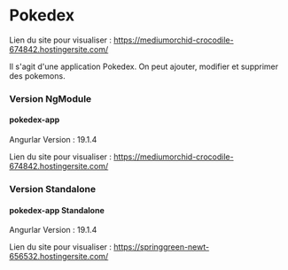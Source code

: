 # Pokedex
Lien du site pour visualiser : https://mediumorchid-crocodile-674842.hostingersite.com/

Il s'agit d'une application Pokedex. 
On peut ajouter, modifier et supprimer des pokemons.

### Version NgModule
#### pokedex-app
Angurlar Version : 19.1.4

Lien du site pour visualiser : https://mediumorchid-crocodile-674842.hostingersite.com/


### Version Standalone
#### pokedex-app Standalone
Angurlar Version : 19.1.4

Lien du site pour visualiser : https://springgreen-newt-656532.hostingersite.com/
